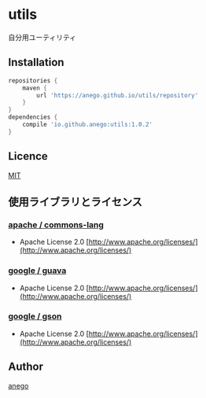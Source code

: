# utils
自分用ユーティリティ

## Installation

```groovy
repositories {
	maven {
		url 'https://anego.github.io/utils/repository'
	}
}
dependencies {
	compile 'io.github.anego:utils:1.0.2'
}
```

## Licence

[MIT](https://github.com/tcnksm/tool/blob/master/LICENCE)

## 使用ライブラリとライセンス

### [apache / commons-lang](https://commons.apache.org/proper/commons-logging/)
* Apache License 2.0 [http://www.apache.org/licenses/](http://www.apache.org/licenses/)

### [google / guava](https://github.com/google/guava)
* Apache License 2.0 [http://www.apache.org/licenses/](http://www.apache.org/licenses/)

### [google / gson](https://github.com/google/gson)
* Apache License 2.0 [http://www.apache.org/licenses/](http://www.apache.org/licenses/)

## Author

[anego](https://github.com/anego)
